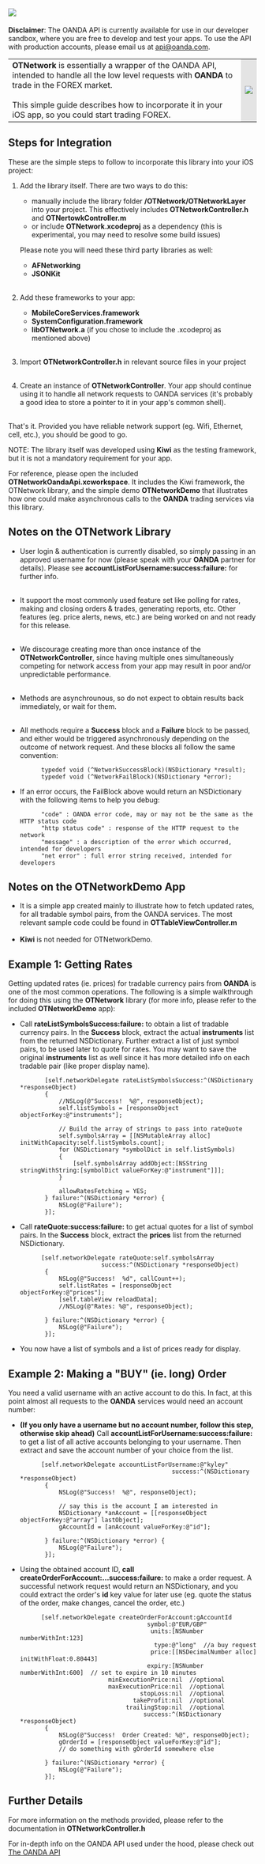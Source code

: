 ![](https://raw.github.com/oanda/apidocs/master/images/oanda_header.png)
=========

**Disclaimer**: The OANDA API is currently available for use in our developer sandbox, where you are free to develop and test your apps.  To use the API with production accounts, please email us at api@oanda.com.

<table>
	<tr>
		<td>
            <b>OTNetwork</b> is essentially a wrapper of the OANDA API, intended to handle all the low level requests with <b>OANDA</b> to trade in the FOREX market.
			<br/><br/>
			This simple guide describes how to incorporate it in your iOS app, so you could start trading FOREX.
		</td>
		<td style="background-color:#e4e4e4"><img src="https://raw.github.com/oanda/apidocs/master/images/box.png" /></td>
	</tr>
</table>


Steps for Integration
---------------------

These are the simple steps to follow to incorporate this library into your iOS project:

1. Add the library itself.  There are two ways to do this:
    * manually include the library folder <b>/OTNetwork/OTNetworkLayer</b> into your project.  This effectively includes <b>OTNetworkController.h</b> and <b>OTNertowkController.m</b>
    * or include <b>OTNetwork.xcodeproj</b> as a dependency (this is experimental, you may need to resolve some build issues)
    
    Please note you will need these third party libraries as well:

    * <b>AFNetworking</b>
    * <b>JSONKit</b>
<br/><br/>   
2. Add these frameworks to your app:
    * <b>MobileCoreServices.framework</b>
    * <b>SystemConfiguration.framework</b>
    * <b>libOTNetwork.a</b> (if you chose to include the .xcodeproj as mentioned above)
<br/><br/>
3. Import <b>OTNetworkController.h</b> in relevant source files in your project
<br/><br/>
4. Create an instance of <b>OTNetworkController</b>.  Your app should continue using it to handle all network requests to OANDA services (it's probably a good idea to store a pointer to it in your app's common shell).
<br/><br/>

That's it.  Provided you have reliable network support (eg. Wifi, Ethernet, cell, etc.), you should be good to go.

NOTE: The library itself was developed using <b>Kiwi</b> as the testing framework, but it is not a mandatory requirement for your app.

For reference, please open the included <b>OTNetworkOandaApi.xcworkspace</b>.  It includes the Kiwi framework, the OTNetwork library, and the simple demo <b>OTNetworkDemo</b> that illustrates how one could make asynchronous calls to the <b>OANDA</b> trading services via this library.


Notes on the OTNetwork Library
------------------------------

* User login & authentication is currently disabled, so simply passing in an approved username for now (please speak with your <b>OANDA</b> partner for details).  Please see <b>accountListForUsername:success:failure:</b> for further info.
<br/><br/>
* It support the most commonly used feature set like polling for rates, making and closing orders & trades, generating reports, etc.  Other features (eg. price alerts, news, etc.) are being worked on and not ready for this release.
<br/><br/>
* We discourage creating more than once instance of the <b>OTNetworkController</b>, since having multiple ones simultaneously competing for network access from your app may result in poor and/or unpredictable performance.
<br/><br/>
* Methods are asynchrounous, so do not expect to obtain results back immediately, or wait for them.
<br/><br/>
* All methods require a <b>Success</b> block and a <b>Failure</b> block to be passed, and either would be triggered asynchronously depending on the outcome of network request.  And these blocks all follow the same convention:

            typedef void (^NetworkSuccessBlock)(NSDictionary *result);
            typedef void (^NetworkFailBlock)(NSDictionary *error);

* If an error occurs, the FailBlock above would return an NSDictionary with the following items to help you debug:

            "code" : OANDA error code, may or may not be the same as the HTTP status code
            "http status code" : response of the HTTP request to the network
            "message" : a description of the error which occurred, intended for developers
            "net error" : full error string received, intended for developers

Notes on the OTNetworkDemo App
------------------------------
* It is a simple app created mainly to illustrate how to fetch updated rates, for all tradable symbol pairs, from the OANDA services.  The most relevant sample code could be found in <b>OTTableViewController.m</b>
<br/><br/>
* <b>Kiwi</b> is not needed for OTNetworkDemo.


Example 1: Getting Rates
-------------------------

Getting updated rates (ie. prices) for tradable currency pairs from <b>OANDA</b> is one of the most common operations.  The following is a simple walkthrough for doing this using the <b>OTNetwork</b> library (for more info, please refer to the included <b>OTNetworkDemo</b> app):

* Call <b>rateListSymbolsSuccess:failure:</b> to obtain a list of tradable currency pairs.  In the <b>Success</b> block, extract the actual <b>instruments</b> list from the returned NSDictionary.  Further extract a list of just symbol pairs, to be used later to quote for rates.  You may want to save the original <b>instruments</b> list as well since it has more detailed info on each tradable pair (like proper display name).

             [self.networkDelegate rateListSymbolsSuccess:^(NSDictionary *responseObject)
             {
                 //NSLog(@"Success!  %@", responseObject);
                 self.listSymbols = [responseObject objectForKey:@"instruments"];
                 
                 // Build the array of strings to pass into rateQuote
                 self.symbolsArray = [[NSMutableArray alloc] initWithCapacity:self.listSymbols.count];
                 for (NSDictionary *symbolDict in self.listSymbols)
                 {
                     [self.symbolsArray addObject:[NSString stringWithString:[symbolDict valueForKey:@"instrument"]]];
                 }
                 
                 allowRatesFetching = YES;
             } failure:^(NSDictionary *error) {
                 NSLog(@"Failure");
             }];

* Call <b>rateQuote:success:failure:</b> to get actual quotes for a list of symbol pairs.  In the <b>Success</b> block, extract the <b>prices</b> list from the returned NSDictionary.

            [self.networkDelegate rateQuote:self.symbolsArray
                             success:^(NSDictionary *responseObject)
             {
                 NSLog(@"Success!  %d", callCount++);
                 self.listRates = [responseObject objectForKey:@"prices"];
                 [self.tableView reloadData];
                 //NSLog(@"Rates: %@", responseObject);
                 
             } failure:^(NSDictionary *error) {
                 NSLog(@"Failure");
             }];

* You now have a list of symbols and a list of prices ready for display.


Example 2: Making a "BUY" (ie. long) Order
-------------------------------------------

You need a valid username with an active account to do this.  In fact, at this point almost all requests to the <b>OANDA</b> services would need an account number:

* <b>(If you only have a username but no account number, follow this step, otherwise skip ahead)</b> Call <b>accountListForUsername:success:failure:</b> to get a list of all active accounts belonging to your username.  Then extract and save the account number of your choice from the list.

            [self.networkDelegate accountListForUsername:@"kyley"
                                                 success:^(NSDictionary *responseObject)
             {
                 NSLog(@"Success!  %@", responseObject);
                 
                 // say this is the account I am interested in
                 NSDictionary *anAccount = [[responseObject objectForKey:@"array"] lastObject];
                 gAccountId = [anAccount valueForKey:@"id"];
                                  
             } failure:^(NSDictionary *error) {
                 NSLog(@"Failure");
             }];

* Using the obtained account ID, <b>call createOrderForAccount:...success:failure:</b> to make a order request.  A successful network request would return an NSDictionary, and you could extract the order's <b>id</b> key value for later use (eg. quote the status of the order, make changes, cancel the order, etc.)

            [self.networkDelegate createOrderForAccount:gAccountId
                                          symbol:@"EUR/GBP"
                                           units:[NSNumber numberWithInt:123]
                                            type:@"long"  //a buy request
                                           price:[[NSDecimalNumber alloc] initWithFloat:0.80443]
                                          expiry:[NSNumber numberWithInt:600]  // set to expire in 10 minutes
                               minExecutionPrice:nil  //optional
                               maxExecutionPrice:nil  //optional
                                        stopLoss:nil  //optional
                                      takeProfit:nil  //optional
                                    trailingStop:nil  //optional
                                         success:^(NSDictionary *responseObject)
             {
                 NSLog(@"Success!  Order Created: %@", responseObject);
                 gOrderId = [responseObject valueForKey:@"id"];
                 // do something with gOrderId somewhere else
                                  
             } failure:^(NSDictionary *error) {
                 NSLog(@"Failure");
             }];


Further Details
---------------

For more information on the methods provided, please refer to the documentation in <b>OTNetworkController.h</b>

For in-depth info on the OANDA API used under the hood, please check out <a href="https://github.com/oanda/apidocs/blob/master/README.md">The OANDA API</a>

